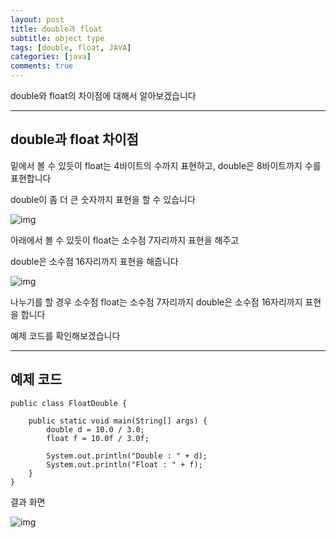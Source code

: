 ```yaml
---
layout: post
title: double과 float
subtitle: object type
tags: [double, float, JAVA]
categories: [java]
comments: true
---
```

double와 float의 차이점에 대해서 알아보겠습니다

 

------

## **double과 float 차이점**

밑에서 볼 수 있듯이 float는 4바이트의 수까지 표현하고, double은 8바이트까지 수를 표현합니다

double이 좀 더 큰 숫자까지 표현을 할 수 있습니다



![img](https://blog.kakaocdn.net/dn/EdvmZ/btq4dcQq08n/8gSdsr9UipzcEuliOSLDDk/img.png)



 

아래에서 볼 수 있듯이 float는 소수점 7자리까지 표현을 해주고

double은 소수점 16자리까지 표현을 해줍니다



![img](https://blog.kakaocdn.net/dn/23ons/btq4ct6dyfI/K9ePQ7T6UZuGLSL9JqwShK/img.png)



 

나누기를 할 경우 소수점 float는 소수점 7자리까지 double은 소수점 16자리까지 표현을 합니다

예제 코드를 확인해보겠습니다

------

## **예제 코드**

```
public class FloatDouble {

	public static void main(String[] args) {
		double d = 10.0 / 3.0;
		float f = 10.0f / 3.0f;
		
		System.out.println("Double : " + d);
		System.out.println("Float : " + f);
	}
}
```

 

결과 화면



![img](https://blog.kakaocdn.net/dn/bW3M3i/btq4f9S1lZ3/Lo6sntdCnEx5wuGsFUWXZ1/img.png)

